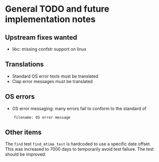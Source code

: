 # General TODO and future implementation notes
 
## Upstream fixes wanted

* libc: missing confstr support on linux

## Translations

* Standard OS error texts must be translated
* Clap error messages must be translated

## OS errors

* OS error messaging: many errors fail to conform to the standard of
```
	filename: OS error message
```

## Other items

The `find` test `find_mtime_test` is hardcoded to use a specific
date offset.  This was increased to 7000 days to temporarily avoid
test failure.  The test should be improved.

